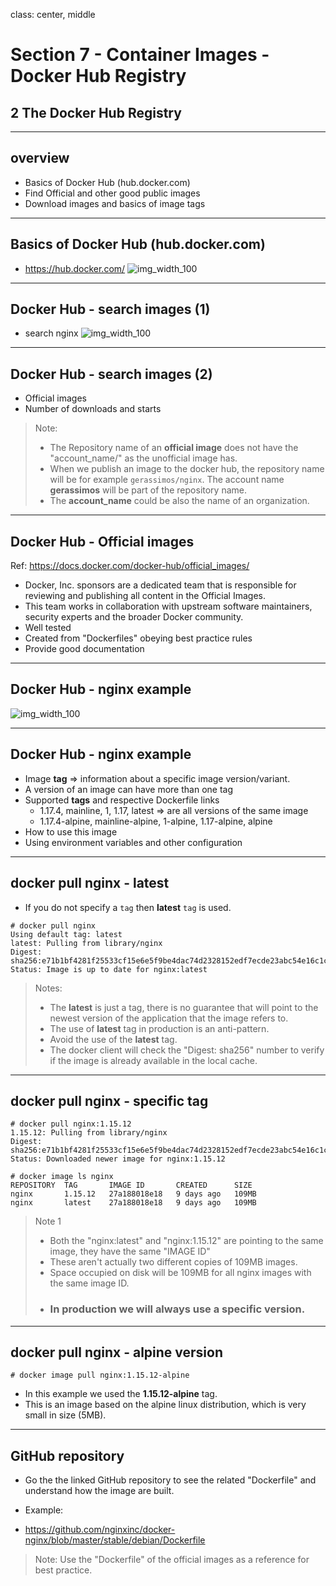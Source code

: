 class: center, middle
# Section 7 - Container Images - Docker Hub Registry
## 2 The Docker Hub Registry

---

## overview 
 - Basics of Docker Hub (hub.docker.com)
 - Find Official and other good public images
 - Download images and basics of image tags
 
---

## Basics of Docker Hub (hub.docker.com)
 - https://hub.docker.com/
 ![img_width_100](images/D_S7_L2_docker_hub_home_page.jpg)
 
---

## Docker Hub - search images (1)
 - search nginx
 ![img_width_100](images/D_S7_L2_docker_hub_search_nginx.jpg)

---

## Docker Hub - search images (2)
 - Official images
 - Number of downloads and starts
  
 > Note: 
 > - The Repository name of an **official image** does not have the "account_name/" as the unofficial image has.
 > - When we publish an image to the docker hub, the repository name will be for example `gerassimos/nginx`. The account name **gerassimos** will be part of the repository name.
 > - The **account_name** could be also the name of an organization.

---

## Docker Hub -  Official images
Ref:
https://docs.docker.com/docker-hub/official_images/

 - Docker, Inc. sponsors are a dedicated team that is responsible for reviewing and publishing all content in the Official Images. 
 - This team works in collaboration with upstream software maintainers, security experts and the broader Docker community.
 - Well tested 
 - Created from "Dockerfiles" obeying best practice rules
 - Provide good documentation
  
---

## Docker Hub -  nginx example
![img_width_100](images/D_S7_L2_docker_hub_nginx_01.jpg)

---
## Docker Hub -  nginx example
 - Image **tag** => information about a specific image version/variant. 
 - A version of an image can have more than one tag
 - Supported **tags** and respective Dockerfile links
   - 1.17.4, mainline, 1, 1.17, latest => are all versions of the same image 
   - 1.17.4-alpine, mainline-alpine, 1-alpine, 1.17-alpine, alpine
 - How to use this image
 - Using environment variables and other configuration 
---


## docker pull nginx - latest
 - If you do not specify a `tag` then **latest** `tag` is used.

```terminal
# docker pull nginx
Using default tag: latest
latest: Pulling from library/nginx
Digest: sha256:e71b1bf4281f25533cf15e6e5f9be4dac74d2328152edf7ecde23abc54e16c1c
Status: Image is up to date for nginx:latest
```

> Notes: 
> - The **latest** is just a tag, there is no guarantee that will point to the newest version of the application that the image refers to.
> - The use of **latest** tag in production is an anti-pattern. 
> - Avoid the use of the **latest** tag. 
> - The docker client will check the "Digest: sha256" number to verify if the image is already available in the local cache. 

---

## docker pull nginx - specific tag
```terminal
# docker pull nginx:1.15.12
1.15.12: Pulling from library/nginx
Digest: sha256:e71b1bf4281f25533cf15e6e5f9be4dac74d2328152edf7ecde23abc54e16c1c
Status: Downloaded newer image for nginx:1.15.12

# docker image ls nginx
REPOSITORY  TAG       IMAGE ID       CREATED      SIZE
nginx       1.15.12   27a188018e18   9 days ago   109MB
nginx       latest    27a188018e18   9 days ago   109MB
```
> Note 1 
>  - Both the "nginx:latest" and "nginx:1.15.12" are pointing to the same image, they have the same "IMAGE ID"
>  - These aren't actually two different copies of 109MB images.
>  - Space occupied on disk will be 109MB for all nginx images with the same image ID.
>  - ### **In production we will always use a specific version.** 

---

## docker pull nginx - alpine version

```terminal
# docker image pull nginx:1.15.12-alpine
```
 - In this example we used the **1.15.12-alpine** tag. 
 - This is an image based on the alpine linux distribution, which is very small in size (5MB).

---

## GitHub repository
  - Go the the linked GitHub repository to see the related "Dockerfile" and understand how the image are built.

  - Example: 
  - https://github.com/nginxinc/docker-nginx/blob/master/stable/debian/Dockerfile

> Note: 
> Use the "Dockerfile" of the official images as a reference for best practice.


